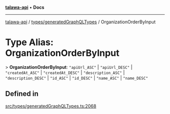 [**talawa-api**](../../../README.md) • **Docs**

***

[talawa-api](../../../modules.md) / [types/generatedGraphQLTypes](../README.md) / OrganizationOrderByInput

# Type Alias: OrganizationOrderByInput

\> **OrganizationOrderByInput**: `"apiUrl_ASC"` \| `"apiUrl_DESC"` \| `"createdAt_ASC"` \| `"createdAt_DESC"` \| `"description_ASC"` \| `"description_DESC"` \| `"id_ASC"` \| `"id_DESC"` \| `"name_ASC"` \| `"name_DESC"`

## Defined in

[src/types/generatedGraphQLTypes.ts:2068](https://github.com/PalisadoesFoundation/talawa-api/blob/790ab2939a7c80eb0ff31afd318f8889a001f225/src/types/generatedGraphQLTypes.ts#L2068)
